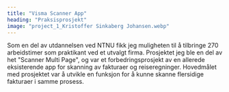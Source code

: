 ```yaml
---
title: "Visma Scanner App"
heading: "Praksisprosjekt"
image: "project_1_Kristoffer Sinkaberg Johansen.webp"
---
```


Som en del av utdannelsen ved NTNU fikk jeg muligheten til å tilbringe 270 arbeidstimer som praktikant ved et utvalgt firma. Prosjektet jeg ble en del av het "Scanner Multi Page", og var et forbedringsprosjekt av en allerede eksisterende app for skanning av fakturaer og reiseregninger. Hovedmålet med prosjektet var å utvikle en funksjon for å kunne skanne flersidige fakturaer i samme prosess.
